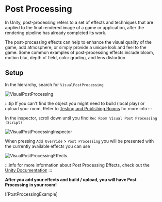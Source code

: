 # Post Processing

In Unity, post-processing refers to a set of effects and techniques that are applied to the final rendered image of a game or application, after the rendering pipeline has already completed its work.

The post-processing effects can help to enhance the visual quality of the game, add atmosphere, or simply provide a unique look and feel to the game. Some common examples of post-processing effects include bloom, motion blur, depth of field, color grading, and lens distortion.


## Setup

In the hierarchy, search for `VisualPostProcessing`

![VisualPostProcessing](/img/DarkMode/VisualPostProcessing.png)

:::tip
If you can't find the object you might need to build (local play) or upload your room, Refer to [Testing and Publishing Rooms](../SavingRooms) for more info
:::


In the inspector, scroll down until you find `Rec Room Visual Post Processing (Script)` 

![VisualPostProcessingInspector](/img/DarkMode/VisualPostProcessingInspector.png)

When pressing `Add Override` > `Post Processing` you will be presented with the currently available effects you can use

![VisualPostProcessingEffects](/img/DarkMode/VisualPostProcessingEffects.png)

:::info
for more information about Post Processing Effects, check out the [Unity Documentation](https://docs.unity3d.com/Manual/PostProcessingOverview.html)
:::


**After you add your effects and build / upload, you will have Post Processing in your room!**

![PostProcessingExample]